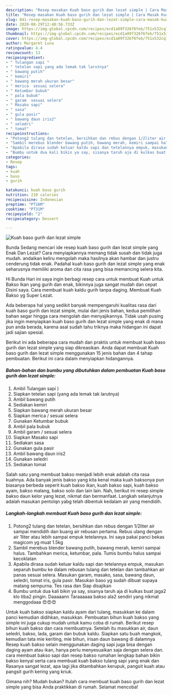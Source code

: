 ```yaml
---
description: "Resep masakan Kuah baso gurih dan lezat simple | Cara Masak Kuah baso gurih dan lezat simple Yang Bisa Manjain Lidah"
title: "Resep masakan Kuah baso gurih dan lezat simple | Cara Masak Kuah baso gurih dan lezat simple Yang Bisa Manjain Lidah"
slug: 841-resep-masakan-kuah-baso-gurih-dan-lezat-simple-cara-masak-kuah-baso-gurih-dan-lezat-simple-yang-bisa-manjain-lidah
date: 2020-08-29T12:40:56.733Z
image: https://img-global.cpcdn.com/recipes/ecd1a09f326f6feb/751x532cq70/kuah-baso-gurih-dan-lezat-simple-foto-resep-utama.jpg
thumbnail: https://img-global.cpcdn.com/recipes/ecd1a09f326f6feb/751x532cq70/kuah-baso-gurih-dan-lezat-simple-foto-resep-utama.jpg
cover: https://img-global.cpcdn.com/recipes/ecd1a09f326f6feb/751x532cq70/kuah-baso-gurih-dan-lezat-simple-foto-resep-utama.jpg
author: Margaret Luna
ratingvalue: 4.4
reviewcount: 13
recipeingredient:
- " Tulangan sapi "
- " tetelan sapi yang ada lemak tak larutnya"
- " bawang putih"
- " kemiri"
- " bawang merah ukuran besar"
- " merica  sesuai selera"
- " Ketumbar bubuk"
- " pala bubuk"
- " garam  sesuai selera"
- " Masako sapi"
- " sasa"
- " gula pasir"
- " bawang daun iris2"
- " seledri"
- " tomat"
recipeinstructions:
- "Potong2 tulang dan tetelan, bersihkan dan rebus dengan 1/2liter air sampai mendidih dan buang air rebusan pertama. Rebus ulang dengan air 1liter atau lebih sampai empuk tetelannya. Ini saya pakai panci bekas magicom yg muat 1.5kg"
- "Sambil merebus blender bawang putih, bawang merah, kemiri sampai halus. Tambahkan merica, ketumbar, pala. Tumis bumbu halus sampai kecoklatan"
- "Apabila dirasa sudah keluar kaldu sapi dan tetelannya empuk, masukan separuh bumbu ke dalam rebusan tulang dan tetelan dan tambahkan air panas sesuai selera. Masukan garam, masako, sasa, bawang daun, seledri, tomat iris, gula pasir. Masukan baso yg sudah dibuat supaya matang sempurna. Tes rasa dan Siap disajikan"
- "Bumbu untuk dua kali bikin ya say, sisanya taruh aja di kulkas buat jaga2 klo tiba2 pingin. Daaaaann Taraaaaaa bakso ala2 sendiri yang nikmat menggodaaa 😍😍😍"
categories:
- Resep
tags:
- kuah
- baso
- gurih

katakunci: kuah baso gurih 
nutrition: 210 calories
recipecuisine: Indonesian
preptime: "PT16M"
cooktime: "PT31M"
recipeyield: "2"
recipecategory: Dessert

---
```



![Kuah baso gurih dan lezat simple](https://img-global.cpcdn.com/recipes/ecd1a09f326f6feb/751x532cq70/kuah-baso-gurih-dan-lezat-simple-foto-resep-utama.jpg)

Bunda Sedang mencari ide resep kuah baso gurih dan lezat simple yang Enak Dan Lezat? Cara menyiapkannya memang tidak susah dan tidak juga mudah. andaikan keliru mengolah maka hasilnya akan hambar dan justru cenderung tidak enak. Padahal kuah baso gurih dan lezat simple yang enak seharusnya memiliki aroma dan cita rasa yang bisa memancing selera kita.

Hi Bunda Hari ini saya ingin berbagi resep cara untuk membuat Kuah untuk Bakso Ikan yang gurih dan enak, bikinnya juga sangat mudah dan cepat Disini saya. Cara membuat kuah kaldu gurih tanpa daging. Membuat Kuah Bakso yg Super Lezat.

Ada beberapa hal yang sedikit banyak mempengaruhi kualitas rasa dari kuah baso gurih dan lezat simple, mulai dari jenis bahan, kedua pemilihan bahan segar hingga cara mengolah dan menyajikannya. Tidak usah pusing jika ingin menyiapkan kuah baso gurih dan lezat simple yang enak di mana pun anda berada, karena asal sudah tahu triknya maka hidangan ini dapat jadi sajian spesial.


Berikut ini ada beberapa cara mudah dan praktis untuk membuat kuah baso gurih dan lezat simple yang siap dikreasikan. Anda dapat membuat Kuah baso gurih dan lezat simple menggunakan 15 jenis bahan dan 4 tahap pembuatan. Berikut ini cara dalam menyiapkan hidangannya.

<!--inarticleads1-->

##### Bahan-bahan dan bumbu yang dibutuhkan dalam pembuatan Kuah baso gurih dan lezat simple:

1. Ambil  Tulangan sapi )
1. Siapkan  tetelan sapi (yang ada lemak tak larutnya)
1. Ambil  bawang putih
1. Sediakan  kemiri
1. Siapkan  bawang merah ukuran besar
1. Siapkan  merica / sesuai selera
1. Gunakan  Ketumbar bubuk
1. Ambil  pala bubuk
1. Ambil  garam / sesuai selera
1. Siapkan  Masako sapi
1. Sediakan  sasa
1. Gunakan  gula pasir
1. Ambil  bawang daun iris2
1. Gunakan  seledri
1. Sediakan  tomat


Salah satu yang membuat bakso menjadi lebih enak adalah cita rasa kuahnya. Ada banyak jenis bakso yang kita kenal maka kuah baksonya pun biasanya berbeda seperit kuah bakso ikan, kuah bakso sapi, kuah bakso ayam, bakso malang, bakso solo dan lain lain. Nah, berikut ini resep simple bakso daun kelor yang lezat, nikmat dan bermanfaat. Langkah selanjutnya adalah masukan pentolqn yabg telah dibentuk kedalam air yang mendidih. 

<!--inarticleads2-->

##### Langkah-langkah membuat Kuah baso gurih dan lezat simple:

1. Potong2 tulang dan tetelan, bersihkan dan rebus dengan 1/2liter air sampai mendidih dan buang air rebusan pertama. Rebus ulang dengan air 1liter atau lebih sampai empuk tetelannya. Ini saya pakai panci bekas magicom yg muat 1.5kg
1. Sambil merebus blender bawang putih, bawang merah, kemiri sampai halus. Tambahkan merica, ketumbar, pala. Tumis bumbu halus sampai kecoklatan
1. Apabila dirasa sudah keluar kaldu sapi dan tetelannya empuk, masukan separuh bumbu ke dalam rebusan tulang dan tetelan dan tambahkan air panas sesuai selera. Masukan garam, masako, sasa, bawang daun, seledri, tomat iris, gula pasir. Masukan baso yg sudah dibuat supaya matang sempurna. Tes rasa dan Siap disajikan
1. Bumbu untuk dua kali bikin ya say, sisanya taruh aja di kulkas buat jaga2 klo tiba2 pingin. Daaaaann Taraaaaaa bakso ala2 sendiri yang nikmat menggodaaa 😍😍😍


Untuk kuah bakso siapkan kaldu ayam dari tulang, masukkan ke dalam panci kemudian didihkan, masukkan. Pembuatan bihun kuah bakso yang simple ini juga cukup mudah untuk kamu coba di rumah. Berikut resep bihun kuah bakso dan cara membuatnya. Setelah itu masukkan air, daun seledri, bakso, lada, garam dan bubuk kaldu. Siapkan satu buah mangkok, kemudian tata mie keriting, mie bihun, irisan daun bawang di dalamnya Resep kuah bakso selain menggunakan daging sapi juga bisa dengan daging ayam atau ikan, hanya perlu menyesuaikan saja dengan selera dan. cara membuat bakso sapi dan resep bakso rumahan lengkap bahan bikin bakso kenyal serta cara membuat kuah bakso tulang sapi yang enak dan Rasanya sangat lezat, apa lagi jika ditambahkan kerupuk, pangsit kuah atau pangsit gurih kering yang kriuk. 

Gimana nih? Mudah bukan? Itulah cara membuat kuah baso gurih dan lezat simple yang bisa Anda praktikkan di rumah. Selamat mencoba!
